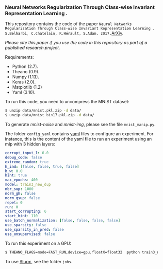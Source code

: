 ### Neural Networks Regularization Through Class-wise Invariant Representation Learning .

This repository contains the code of the paper `Neural Networks Regularization Through Class-wise Invariant Representation Learning . S.Belharbi, C.Chatelain, R.Hérault, S.Adam. 2017.`[ArXiv](https://arxiv.org/abs/1709.01867).

*Please cite this paper if you use the code in this repository as part of a published research project.*

Requirements:
- Python (2.7).
- Theano (0.9).
- Numpy  (1.13).
- Keras (2.0).
- Matplotlib (1.2)
- Yaml (3.10).

To run this code, you need to uncompress the MNIST dataset:
```sh
$ unzip data/mnist.pkl.zip -d data/
$ unzip data/mnist_bin17.pkl.zip -d data/
```

To generate *mnist-noise* and *mnist-img*, please see the file `mnist_manip.py`.

The folder `config_yaml` contains [yaml](http://www.yaml.org/start.html) files to configure an experiment. For instance, this is the content of the yaml file to run an experiment using an mlp with 3 hidden layers:
```yaml
corrupt_input_l: 0.0
debug_code: false
extreme_random: true
h_ind: [false, false, true, false]
h_w: 0.0
hint: true
max_epochs: 400
model: train3_new_dup
nbr_sup: 1000
norm_gh: false
norm_gsup: false
repet: 0
run: 0
start_corrupting: 0
start_hint: 110
use_batch_normalization: [false, false, false, false]
use_sparsity: false
use_sparsity_in_pred: false
use_unsupervised: false
```
To run this experiment on a GPU:
```sh
$ THEANO_FLAGS=mode=FAST_RUN,device=gpu,floatX=float32  python train3_new_dup.py train3_new_dup_0_1000_3_0_0_0_0_0_False_False_False_False_False_110.yaml 
```

To use [Slurm](https://slurm.schedmd.com/), see the folder `jobs`.